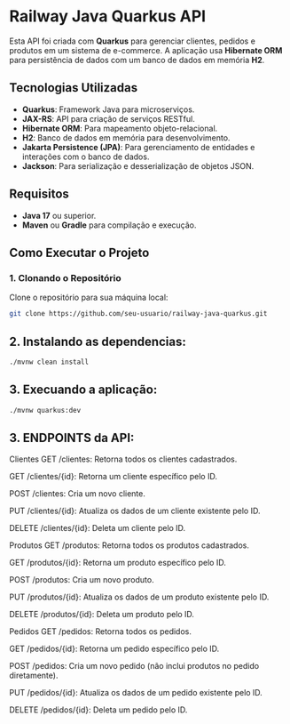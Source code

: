 # Railway Java Quarkus API

Esta API foi criada com **Quarkus** para gerenciar clientes, pedidos e produtos em um sistema de e-commerce. A aplicação usa **Hibernate ORM** para persistência de dados com um banco de dados em memória **H2**.

## Tecnologias Utilizadas

- **Quarkus**: Framework Java para microserviços.
- **JAX-RS**: API para criação de serviços RESTful.
- **Hibernate ORM**: Para mapeamento objeto-relacional.
- **H2**: Banco de dados em memória para desenvolvimento.
- **Jakarta Persistence (JPA)**: Para gerenciamento de entidades e interações com o banco de dados.
- **Jackson**: Para serialização e desserialização de objetos JSON.

## Requisitos

- **Java 17** ou superior.
- **Maven** ou **Gradle** para compilação e execução.

## Como Executar o Projeto

### 1. Clonando o Repositório

Clone o repositório para sua máquina local:

```bash
git clone https://github.com/seu-usuario/railway-java-quarkus.git
```

## 2. Instalando as dependencias:
```bash
./mvnw clean install
```

## 3. Execuando a aplicação:
```bash
./mvnw quarkus:dev
```
## 3. ENDPOINTS da API:

Clientes
GET /clientes: Retorna todos os clientes cadastrados.

GET /clientes/{id}: Retorna um cliente específico pelo ID.

POST /clientes: Cria um novo cliente.

PUT /clientes/{id}: Atualiza os dados de um cliente existente pelo ID.

DELETE /clientes/{id}: Deleta um cliente pelo ID.

Produtos
GET /produtos: Retorna todos os produtos cadastrados.

GET /produtos/{id}: Retorna um produto específico pelo ID.

POST /produtos: Cria um novo produto.

PUT /produtos/{id}: Atualiza os dados de um produto existente pelo ID.

DELETE /produtos/{id}: Deleta um produto pelo ID.

Pedidos
GET /pedidos: Retorna todos os pedidos.

GET /pedidos/{id}: Retorna um pedido específico pelo ID.

POST /pedidos: Cria um novo pedido (não inclui produtos no pedido diretamente).

PUT /pedidos/{id}: Atualiza os dados de um pedido existente pelo ID.

DELETE /pedidos/{id}: Deleta um pedido pelo ID.



